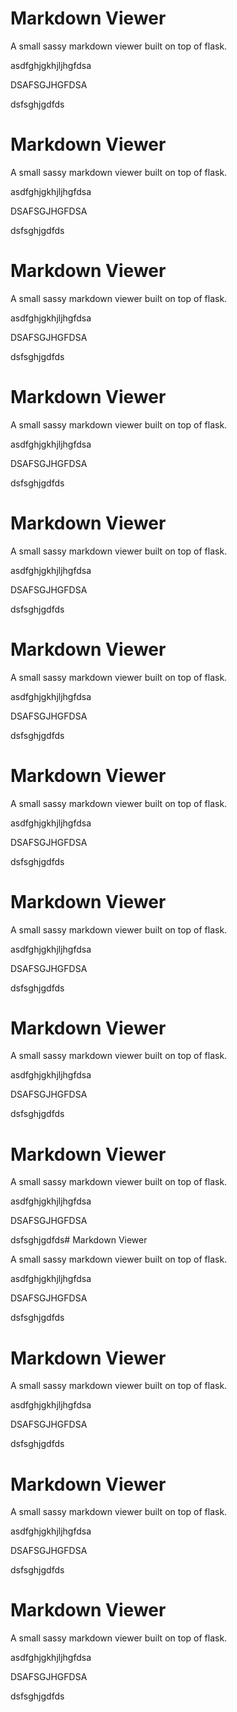 # Markdown Viewer

A small sassy markdown viewer built on top of flask.

asdfghjgkhjljhgfdsa

DSAFSGJHGFDSA

dsfsghjgdfds

# Markdown Viewer

A small sassy markdown viewer built on top of flask.

asdfghjgkhjljhgfdsa

DSAFSGJHGFDSA

dsfsghjgdfds

# Markdown Viewer

A small sassy markdown viewer built on top of flask.

asdfghjgkhjljhgfdsa

DSAFSGJHGFDSA

dsfsghjgdfds

# Markdown Viewer

A small sassy markdown viewer built on top of flask.

asdfghjgkhjljhgfdsa

DSAFSGJHGFDSA

dsfsghjgdfds

# Markdown Viewer

A small sassy markdown viewer built on top of flask.

asdfghjgkhjljhgfdsa

DSAFSGJHGFDSA

dsfsghjgdfds

# Markdown Viewer

A small sassy markdown viewer built on top of flask.

asdfghjgkhjljhgfdsa

DSAFSGJHGFDSA

dsfsghjgdfds

# Markdown Viewer

A small sassy markdown viewer built on top of flask.

asdfghjgkhjljhgfdsa

DSAFSGJHGFDSA

dsfsghjgdfds

# Markdown Viewer

A small sassy markdown viewer built on top of flask.

asdfghjgkhjljhgfdsa

DSAFSGJHGFDSA

dsfsghjgdfds

# Markdown Viewer

A small sassy markdown viewer built on top of flask.

asdfghjgkhjljhgfdsa

DSAFSGJHGFDSA

dsfsghjgdfds
# Markdown Viewer

A small sassy markdown viewer built on top of flask.

asdfghjgkhjljhgfdsa

DSAFSGJHGFDSA

dsfsghjgdfds# Markdown Viewer

A small sassy markdown viewer built on top of flask.

asdfghjgkhjljhgfdsa

DSAFSGJHGFDSA

dsfsghjgdfds


# Markdown Viewer

A small sassy markdown viewer built on top of flask.

asdfghjgkhjljhgfdsa

DSAFSGJHGFDSA

dsfsghjgdfds

# Markdown Viewer

A small sassy markdown viewer built on top of flask.

asdfghjgkhjljhgfdsa

DSAFSGJHGFDSA

dsfsghjgdfds

# Markdown Viewer

A small sassy markdown viewer built on top of flask.

asdfghjgkhjljhgfdsa

DSAFSGJHGFDSA

dsfsghjgdfds